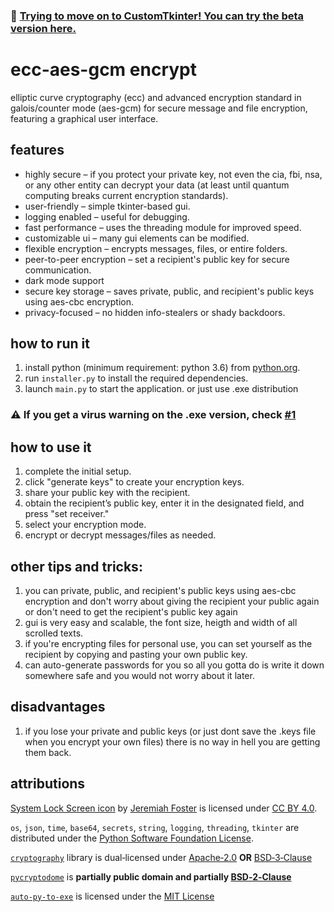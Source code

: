 ### 📌 [Trying to move on to CustomTkinter! You can try the beta version here.](https://github.com/bruh-moment-0/ecc-aes-gcm-encrypt/releases/tag/beta)

# ecc-aes-gcm encrypt  
elliptic curve cryptography (ecc) and advanced encryption standard in galois/counter mode (aes-gcm) for secure message and file encryption, featuring a graphical user interface.  

## features  
- highly secure – if you protect your private key, not even the cia, fbi, nsa, or any other entity can decrypt your data (at least until quantum computing breaks current encryption standards).  
- user-friendly – simple tkinter-based gui.  
- logging enabled – useful for debugging.  
- fast performance – uses the threading module for improved speed.  
- customizable ui – many gui elements can be modified.  
- flexible encryption – encrypts messages, files, or entire folders.  
- peer-to-peer encryption – set a recipient's public key for secure communication.  
- dark mode support  
- secure key storage – saves private, public, and recipient's public keys using aes-cbc encryption.  
- privacy-focused – no hidden info-stealers or shady backdoors.  

## how to run it  
1. install python (minimum requirement: python 3.6) from [python.org](https://www.python.org/downloads/).  
2. run `installer.py` to install the required dependencies.  
3. launch `main.py` to start the application.
or just use .exe distribution

### ⚠️ If you get a virus warning on the .exe version, check [#1](https://github.com/bruh-moment-0/ecc-aes-gcm-encrypt/issues/1)

## how to use it  
1. complete the initial setup.  
2. click "generate keys" to create your encryption keys.  
3. share your public key with the recipient.  
4. obtain the recipient’s public key, enter it in the designated field, and press "set receiver."  
5. select your encryption mode.  
6. encrypt or decrypt messages/files as needed.  

## other tips and tricks:
1. you can private, public, and recipient's public keys using aes-cbc encryption and don't worry about giving the recipient your public again or don't need to get the recipient's public key again
2. gui is very easy and scalable, the font size, heigth and width of all scrolled texts.
3. if you're encrypting files for personal use, you can set yourself as the recipient by copying and pasting your own public key.
4. can auto-generate passwords for you so all you gotta do is write it down somewhere safe and you would not worry about it later.

## disadvantages
1. if you lose your private and public keys (or just dont save the .keys file when you encrypt your own files) there is no way in hell you are getting them back.

## attributions
[System Lock Screen icon](https://icon-icons.com/icon/system-lock-screen/104198) by [Jeremiah Foster](https://www.jeremiahfoster.com/) is licensed under [CC BY 4.0](https://creativecommons.org/licenses/by/4.0/).

`os`, `json`, `time`, `base64`, `secrets`, `string`, `logging`, `threading`, `tkinter` are distributed under the [Python Software Foundation License](https://docs.python.org/3/license.html).

[`cryptography`](https://pypi.org/project/cryptography/) library is dual‑licensed under [Apache‑2.0](https://www.apache.org/licenses/LICENSE-2.0) **OR** [BSD‑3‑Clause](https://opensource.org/licenses/BSD-3-Clause) 

[`pycryptodome`](https://pypi.org/project/pycryptodome/) is **partially public domain and partially [BSD‑2‑Clause](https://opensource.org/license/bsd-2-clause)** 

[`auto-py-to-exe`](https://pypi.org/project/auto-py-to-exe/) is licensed under the [MIT License](https://opensource.org/licenses/MIT) 

